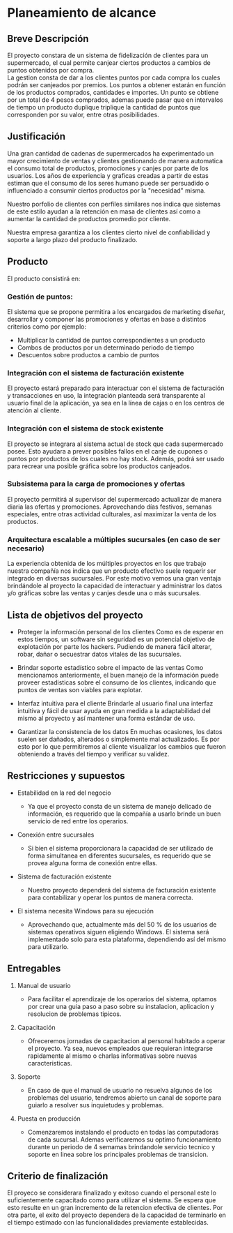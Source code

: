 # Planeamiento de alcance

## Breve Descripción


El proyecto constara de un sistema de fidelización de clientes para un supermercado, el cual permite canjear ciertos productos a cambios de puntos obtenidos por compra.   
La gestion consta de dar a los clientes puntos por cada compra los cuales podrán ser canjeados por premios.
Los puntos a obtener estarán en función de los productos comprados, cantidades e importes. Un punto se obtiene por un total de 4 pesos comprados, ademas puede pasar que en intervalos de tiempo un producto duplique triplique la cantidad de puntos que corresponden por su valor, entre otras posibilidades.


## Justificación

Una gran cantidad de cadenas de supermercados ha experimentado un mayor crecimiento de ventas y clientes gestionando de manera automatica el consumo total de productos, promociones y canjes por parte de los usuarios. Los años de experiencia y graficas creadas a partir de estas estiman que el consumo de los seres humano puede ser persuadido o influenciado a consumir ciertos productos por la "necesidad" misma.

Nuestro porfolio de clientes con perfiles similares nos indica que sistemas de este estilo ayudan a la retención en masa de clientes así como a aumentar la cantidad de productos promedio por cliente.

Nuestra empresa garantiza a los clientes cierto nivel de confiabilidad y soporte a largo plazo del producto finalizado.

## Producto

El producto consistirá en:

### Gestión de puntos:

El sistema que se propone permitira a los encargados de marketing diseñar, desarrollar y componer las promociones y ofertas en base a distintos criterios como por ejemplo:
  * Multiplicar la cantidad de puntos correspondientes a un producto
  * Combos de productos por un determinado periodo de tiempo
  * Descuentos sobre productos a cambio de puntos

### Integración con el sistema de facturación existente
El proyecto estará preparado para interactuar con el sistema de facturación y transacciones en uso, la integración planteada será transparente al usuario final de la aplicación, ya sea en la línea de cajas o en los centros de atención al cliente.

### Integración con el sistema de stock existente
El proyecto se integrara al sistema actual de stock que cada supermercado posee. Esto ayudara a prever posibles fallos en el canje de cupones o puntos por productos de los cuales no hay stock. Además, podrá ser usado para recrear una posible gráfica sobre los productos canjeados.

### Subsistema para la carga de promociones y ofertas
El proyecto permitirá al supervisor del supermercado actualizar de manera diaria las ofertas y promociones. Aprovechando días festivos, semanas especiales, entre otras actividad culturales, así maximizar la venta de los productos.

### Arquitectura escalable a múltiples sucursales (en caso de ser necesario)
La experiencia obtenida de los múltiples proyectos en los que trabajo nuestra compañía nos indica que un producto efectivo suele requerir ser integrado en diversas sucursales. Por este motivo vemos una gran ventaja brindándole al proyecto la capacidad de interactuar y administrar los datos y/o gráficas sobre las ventas y canjes desde una o más sucursales.

## Lista de objetivos del proyecto

* Proteger la información personal de los clientes
    Como es de esperar en estos tiempos, un software sin seguridad es un potencial objetivo de explotación por parte los hackers. Pudiendo de manera fácil alterar, robar, dañar o secuestrar datos vitales de las sucursales.

* Brindar soporte estadístico sobre el impacto de las ventas
    Como mencionamos anteriormente, el buen manejo de la información puede proveer estadisticas sobre el consumo de los clientes, indicando que puntos de ventas son viables para explotar.

* Interfaz intuitiva para el cliente
    Brindarle al usuario final una interfaz intuitiva y fácil de usar ayuda en gran medida a la adaptabilidad del mismo al proyecto y así mantener una forma estándar de uso.

* Garantizar la consistencia de los datos
    En muchas ocasiones, los datos suelen ser dañados, alterados o simplemente mal actualizados. Es por esto por lo que permitiremos al cliente visualizar los cambios que fueron obteniendo a través del tiempo y verificar su validez.

## Restricciones y supuestos

* Estabilidad en la red del negocio
    - Ya que el proyecto consta de un sistema de manejo delicado de información, es requerido que la compañía a usarlo brinde un buen servicio de red entre los operarios.


* Conexión entre sucursales
    - Si bien el sistema proporcionara la capacidad de ser utilizado de forma simultanea en diferentes sucursales, es requerido que se provea alguna forma de conexión entre ellas.


* Sistema de facturación existente
    - Nuestro proyecto dependerá del sistema de facturación existente para contabilizar y operar los puntos de manera correcta.


* El sistema necesita Windows para su ejecución
    - Aprovechando que, actualmente más del 50 % de los usuarios de sistemas operativos siguen eligiendo Windows. El sistema será implementado solo para esta plataforma, dependiendo así del mismo para utilizarlo.

## Entregables

1. Manual de usuario
    - Para facilitar el aprendizaje de los operarios del sistema, optamos por crear una guia paso a paso sobre su instalacion, aplicacion y resolucion de problemas tipicos.      


2. Capacitación
    - Ofreceremos jornadas de capacitacion al personal habitado a operar el proyecto. Ya sea, nuevos empleados que requieran integrarse rapidamente al mismo o charlas informativas sobre nuevas caracteristicas.


3. Soporte
    - En caso de que el manual de usuario no resuelva algunos de los problemas del usuario, tendremos abierto un canal de soporte para guiarlo a resolver sus inquietudes y problemas.


4. Puesta en producción
    - Comenzaremos instalando el producto en todas las computadoras de cada sucursal. Ademas verificaremos su optimo funcionamiento durante un periodo de 4 semamas brindandole servicio tecnico y soporte en linea sobre los principales problemas de transicion.

## Criterio de finalización
El proyeco se considerara finalizado y exitoso cuando el personal este lo suficientemente capacitado como para utilizar el sistema. Se espera que esto resulte en un gran incremento de la retencion efectiva de clientes.
Por otra parte, el exito del proyecto dependera de la capacidad de terminarlo en el tiempo estimado con las funcionalidades previamente establecidas.
